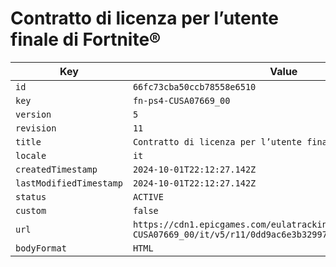 # Contratto di licenza per l’utente finale di Fortnite®

| Key | Value |
| --- | ----- |
| `id` | `66fc73cba50ccb78558e6510` |
| `key` | `fn-ps4-CUSA07669_00` |
| `version` | `5` |
| `revision` | `11` |
| `title` | `Contratto di licenza per l’utente finale di Fortnite®` |
| `locale` | `it` |
| `createdTimestamp` | `2024-10-01T22:12:27.142Z` |
| `lastModifiedTimestamp` | `2024-10-01T22:12:27.142Z` |
| `status` | `ACTIVE` |
| `custom` | `false` |
| `url` | `https://cdn1.epicgames.com/eulatracking-download/fn-ps4-CUSA07669_00/it/v5/r11/0dd9ac6e3b329970f5cbd677b835f3fc.pdf` |
| `bodyFormat` | `HTML` |
